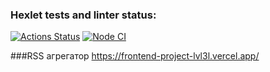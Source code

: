 ### Hexlet tests and linter status:
[![Actions Status](https://github.com/SemyonSt/frontend-project-lvl3/workflows/hexlet-check/badge.svg)](https://github.com/SemyonSt/frontend-project-lvl3/actions)
[![Node CI](https://github.com/SemyonSt/frontend-project-lvl3/actions/workflows/Linter.yml/badge.svg)](https://github.com/SemyonSt/frontend-project-lvl3/actions/workflows/Linter.yml)

###RSS агрегатор
https://frontend-project-lvl3l.vercel.app/
